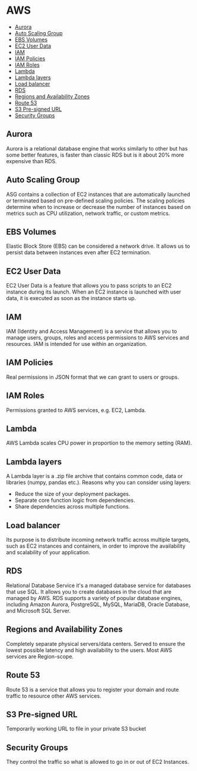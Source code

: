 # AWS
- [Aurora](#aurora)
- [Auto Scaling Group](#auto_scaling_group)
- [EBS Volumes](#ebs_volumes)
- [EC2 User Data](#ec2_user_data)
- [IAM](#iam)
- [IAM Policies](#iam_policies)
- [IAM Roles](#iam_roles)
- [Lambda](#lambda)
- [Lambda layers](#lambda_layers)
- [Load balancer](#load-balancer)
- [RDS](#rds)
- [Regions and Availability Zones](#regions_and_availability_zones)
- [Route 53](#route_53)
- [S3 Pre-signed URL](#s3_pre_signed_url)
- [Security Groups](#security_groups)

## Aurora <a name="aurora"></a>
Aurora is a relational database engine that works similarly to other but has some better features, is faster than classic RDS but is it about 20% more expensive than RDS.
## Auto Scaling Group <a name="auto_scaling_group"></a>
ASG contains a collection of EC2 instances that are automatically launched or terminated based on pre-defined scaling policies. The scaling policies determine when to increase or decrease the number of instances based on metrics such as CPU utilization, network traffic, or custom metrics.

## EBS Volumes <a name="ebs_volumes"></a>
Elastic Block Store (EBS) can be considered a network drive. It allows us to persist data between instances even after EC2 termination.
## EC2 User Data <a name="ec2_user_data"></a>
EC2 User Data is a feature that allows you to pass scripts to an EC2 instance during its launch. When an EC2 instance is launched with user data, it is executed as soon as the instance starts up. 

## IAM <a name="iam"></a>
IAM (Identity and Access Management) is a service that allows you to manage users, groups, roles and access permissions to AWS services and resources. IAM is intended for use within an organization.

## IAM Policies <a name="iam_policies"></a>
Real permissions in JSON format that we can grant to users or groups.

## IAM Roles <a name="iam_roles"></a>
Permissions granted to AWS services, e.g. EC2, Lambda.

## Lambda <a name="lambda"></a>
AWS Lambda scales CPU power in proportion to the memory setting (RAM).

## Lambda layers <a name="lambda_layers"></a>
A Lambda layer is a .zip file archive that contains common code, data or libraries (numpy, pandas etc.). Reasons why you can consider using layers:
- Reduce the size of your deployment packages.
- Separate core function logic from dependencies.
- Share dependencies across multiple functions.

## Load balancer <a name="load_balancer"></a>
Its purpose is to distribute incoming network traffic across multiple targets, such as EC2 instances and containers, in order to improve the availability and scalability of your application.

## RDS <a name="rds"></a>
Relational Database Service it's a managed database service for databases that use SQL. It allows you to create databases in the cloud that are managed by AWS. RDS supports a variety of popular database engines, including Amazon Aurora, PostgreSQL, MySQL, MariaDB, Oracle Database, and Microsoft SQL Server.

## Regions and Availability Zones <a name="regions_and_availability_zones"></a>
Completely separate physical servers/data centers. Served to ensure the lowest possible latency and high availability to the users. Most AWS services are Region-scope.

## Route 53 <a name="route_53"></a>
Route 53 is a service that allows you to register your domain and route traffic to resource other AWS services.

## S3 Pre-signed URL <a name="s3_pre_signed_url"></a>
Temporarily working URL to file in your private S3 bucket

## Security Groups <a name="security_groups"></a>
They control the traffic so what is allowed to go in or out of EC2 Instances.
